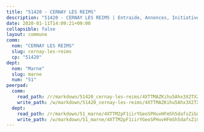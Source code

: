 ```yaml
---
title: "51420 - CERNAY LES REIMS"
description: "51420 - CERNAY LES REIMS | Entraide, Annonces, Initiatives"
date: 2020-01-11T14:09:21+09:00
collapsible: false
layout: commune
comm:
  nom: "CERNAY LES REIMS"
  slug: cernay-les-reims
  cp: "51420"
dept:
  nom: "Marne"
  slug: marne
  num: "51"
peerpad:
  comm:
    read_path: /r/markdown/51420_cernay-les-reims/4XTTMAZKihu5Ahx3X2TXZhoFFvXftXM1cUGFDssTLWZSYc8cB
    write_path: /w/markdown/51420_cernay-les-reims/4XTTMAZKihu5Ahx3X2TXZhoFFvXftXM1cUGFDssTLWZSYc8cB-K3TgTrg8B2qEn5yRHTftaXwo1s62AWZ7LBY2UzgY1Y5XGPPsxBL41KNsRwYGqN7uqDocy5RjamkawsKczSn9gpsEp3dWCArMJhX2DhQRX6zkRMD7gbV1RUUhfe9gcN7v8351eh7y
  dept:
    read_path: /r/markdown/51_marne/4XTTM2pF1iirYGeoSPHuvHFmSh5dafsZiGuDVqApNYr9W2doe
    write_path: /w/markdown/51_marne/4XTTM2pF1iirYGeoSPHuvHFmSh5dafsZiGuDVqApNYr9W2doe-K3TgV7EpXmd75L5pz6aUTALihWsFeiubyposyfPgz6DbQby3ZQF3gNXaGqeRVGevfRz46yND7Y8QkCv5VozWFj5shZbEokjWNQrdmmsAHCxzuLQj5kuinh4kCdsefHKLdp7xhUwa
---
```


